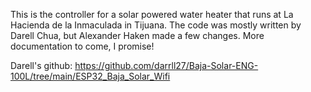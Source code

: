 This is the controller for a solar powered water heater that runs at La Hacienda de la Inmaculada in Tijuana. The code was mostly written by Darell Chua, but Alexander Haken made a few changes. More documentation to come, I promise!

Darell's github:
https://github.com/darrll27/Baja-Solar-ENG-100L/tree/main/ESP32_Baja_Solar_Wifi
